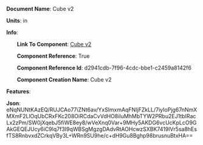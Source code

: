 **Document Name**: Cube v2

**Units**: in

**Info**:

&emsp;&emsp;**Link To Component**: [Cube v2](/data4/Cylinder-0c54d3e2-1fac-4091-9ddd-216e9271f41c/Cube%20v2-d2941cdb-7f96-4cdc-bbe1-c2459a8142f6/timeline.md)

&emsp;&emsp;**Component Reference**: True

&emsp;&emsp;**Component Reference Id**: d2941cdb-7f96-4cdc-bbe1-c2459a8142f6

&emsp;&emsp;**Component Creation Name**: Cube v2



**Features**:



**Json**: eNqNUNtKAzEQ/RUJCAo77iZNt6av/YxSlmxmAqFNIjFZkLL/7iyIoPjg67nNmXMXmF2LlOqUbCRxFKc208OiRCdaCvVdHO8iIuMhMbTYW2PRbu2EJ1tbIRacLx2zPm/SW0jXqebJ5fiWE8ey8/wVeXnq0Var+9MHy5AKDG6vcUcKpLcO9GAkGEQEJUcy6iC9lq7f3I9qWBSgMgzgDAdvRtAOHcwzSXBK7419lVr5sa8hEsfTS8RnbvxdZCrkqVBy3L+WRn9SU9he/c+dH9Gu8Bghp98brusnuBtxHA==

